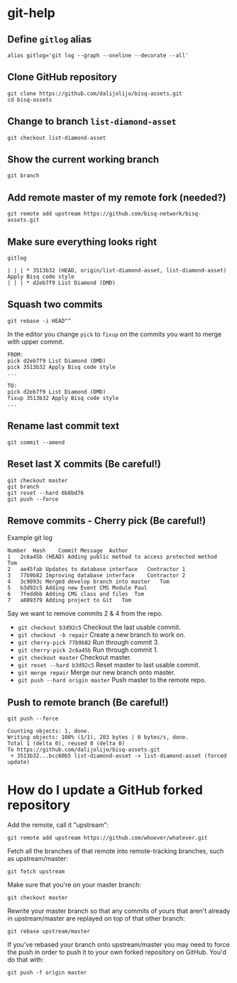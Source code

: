 # git-help

## Define `gitlog` alias
```
alias gitlog='git log --graph --oneline --decorate --all'
```

## Clone GitHub repository
```
git clone https://github.com/dalijolijo/bisq-assets.git
cd bisq-assets
```

## Change to branch `list-diamond-asset`
```
git checkout list-diamond-asset
```

## Show the current working branch
```
git branch
```

## Add remote master of my remote fork (needed?)
```
git remote add upstream https://github.com/bisq-network/bisq-assets.git
```

## Make sure everything looks right
```
gitlog

| | | * 3513b32 (HEAD, origin/list-diamond-asset, list-diamond-asset) Apply Bisq code style
| | | * d2eb7f9 List Diamond (DMD)
```

## Squash two commits
```
git rebase -i HEAD^^ 
```

In the editor you change `pick` to `fixup` on the commits you want to merge with upper commit.
```
FROM:
pick d2eb7f9 List Diamond (DMD)
pick 3513b32 Apply Bisq code style
...

TO:
pick d2eb7f9 List Diamond (DMD)
fixup 3513b32 Apply Bisq code style
...
```

## Rename last commit text
```
git commit --amend
```

## Reset last X commits (Be careful!)
```
git checkout master
git branch
git reset --hard 6b8bd76
git push --force
```

## Remove commits - Cherry pick (Be careful!)
Example git log
```
Number	Hash	Commit Message	Author
1	2c6a45b	(HEAD) Adding public method to access protected method	Tom
2	ae45fab	Updates to database interface	Contractor 1
3	77b9b82	Improving database interface	Contractor 2
4	3c9093c	Merged develop branch into master	Tom
5	b3d92c5	Adding new Event CMS Module	Paul
6	7feddbb	Adding CMS class and files	Tom
7	a809379	Adding project to Git	Tom
```
Say we want to remove commits 2 & 4 from the repo.

* `git checkout b3d92c5` Checkout the last usable commit.
* `git checkout -b repair` Create a new branch to work on.
* `git cherry-pick 77b9b82` Run through commit 3.
* `git cherry-pick 2c6a45b` Run through commit 1.
* `git checkout master` Checkout master.
* `git reset --hard b3d92c5` Reset master to last usable commit.
* `git merge repair` Merge our new branch onto master.
* `git push --hard origin master` Push master to the remote repo.

## Push to remote branch (Be careful!)
```
git push --force

Counting objects: 1, done.
Writing objects: 100% (1/1), 203 bytes | 0 bytes/s, done.
Total 1 (delta 0), reused 0 (delta 0)
To https://github.com/dalijolijo/bisq-assets.git
 + 3513b32...bcc60b5 list-diamond-asset -> list-diamond-asset (forced update)
```

# How do I update a GitHub forked repository
Add the remote, call it "upstream":
```
git remote add upstream https://github.com/whoever/whatever.git
```

Fetch all the branches of that remote into remote-tracking branches, such as upstream/master:
```
git fetch upstream
```

Make sure that you're on your master branch:
```
git checkout master
```

Rewrite your master branch so that any commits of yours that aren't already in upstream/master are replayed on top of that other branch:
```
git rebase upstream/master
```

If you've rebased your branch onto upstream/master you may need to force the push in order to push it to your own forked repository on GitHub. You'd do that with:
```
git push -f origin master
```
